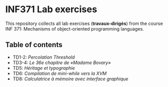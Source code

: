 # INF371 Lab exercises

This repository collects all lab exercises (**travaux-dirigés**) from the course INF 371: Mechanisms of object-oriented programming languages.

## Table of contents
* TD1-2: *Percolation Threshold*
* TD3-4: *Le 36e chapitre de «Madame Bovary»*
* TD5: *Héritage et typographie*
* TD6: *Compilation de mini-while vers la XVM*
* TD8: *Calculatrice à mémoire avec interface graphique*
